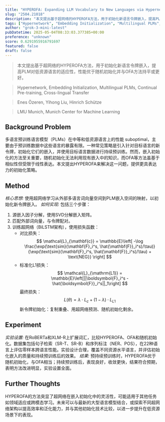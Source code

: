 ```yaml
---
title: "HYPEROFA: Expanding LLM Vocabulary to New Languages via Hypernetwork-Based Embedding Initialization"
slug: "2504.21018"
description: "本文提出基于超网络的HYPEROFA方法，用于初始化新语言令牌嵌入，提高PLM对低资源语言的适应性，性能优于随机初始化并与OFA方法持平或更好。"
tags: ["Hypernetwork", "Embedding Initialization", "Multilingual PLMs", "Continual Pre-training", "Cross-lingual Transfer"]
author: "grok-3-mini-latest"
pubDatetime: 2025-05-04T08:33:03.377385+00:00
preference: "unknown"
score: 0.6291955916791697
featured: false
draft: false
---
```


> 本文提出基于超网络的HYPEROFA方法，用于初始化新语言令牌嵌入，提高PLM对低资源语言的适应性，性能优于随机初始化并与OFA方法持平或更好。

> Hypernetwork, Embedding Initialization, Multilingual PLMs, Continual Pre-training, Cross-lingual Transfer 

> Enes Özeren, Yihong Liu, Hinrich Schütze

> LMU Munich, Munich Center for Machine Learning 

## Background Problem

多语言预训练语言模型（PLMs）在中等和低资源语言上的性能 suboptimal，主要由于预训练数据中这些语言的暴露有限。一种常见策略是引入针对目标语言的新令牌，初始化它们的嵌入，并使用目标语言数据进行持续预训练。然而，嵌入初始化的方法至关重要，随机初始化无法利用现有嵌入中的知识，而OFA等方法虽基于相似性但受限于线性表达。本文提出HYPEROFA来解决这一问题，提供更具表达力的初始化策略。

## Method

*核心思想:* 使用超网络学习从外部多语言词向量空间到PLM嵌入空间的映射，以初始化新令牌嵌入。
*如何实现:* 包括三个步骤：
1. 源嵌入因子分解，使用SVD分解嵌入矩阵。
2. 匹配外部词向量，与令牌配对。
3. 训练超网络（BiLSTM架构），使用损失函数：
   - 对比损失：$$ \mathcal{L}_{\mathbf{c}} = \mathbb{E}\left[ -\log \frac{\exp(\text{sim}(\mathbf{F}_i^s, \hat{\mathbf{F}}_i^s)/\tau)}{\exp(\text{sim}(\mathbf{F}_i^s, \hat{\mathbf{F}}_i^s)/\tau) + \text{NEG}} \right] $$
   - 标准化L1损失：$$ \mathcal{L}_{\mathrm{L1}} = \mathbb{E}\left[||\boldsymbol{F}_i^s - \hat{\boldsymbol{F}}_i^s||_1\right] $$
   最终损失：$$ L(\theta) = \lambda \cdot L_c + (1 - \lambda) \cdot L_{L1} $$
新令牌初始化：复制重叠、用超网络预测、随机初始化剩余。

## Experiment

*实验设置:* 在RoBERTa和XLM-R上扩展词汇，比较HYPEROFA、OFA和随机初始化。数据集包括句子检索（SR-T、SR-B）和序列标注（NER、POS），在22种语言上评估零样本跨语言性能。实验设计合理，覆盖不同资源水平语言，并评估初始化嵌入的质量和持续预训练后的效果。
*结果:* 预持续预训练时，HYPEROFA优于随机初始化，与OFA相当；持续预训练后，表现良好，收敛更快，结果符合预期，表明方法改进明显，实验设置全面。

## Further Thoughts 

HYPEROFA的方法突显了超网络在嵌入初始化中的灵活性，可能适用于其他任务如领域适应或跨模态学习。未来可以与最新的大型语言模型结合，或探索不同超网络架构以提高效率和泛化能力，并与其他初始化技术比较，以进一步提升在低资源场景下的表现。